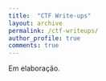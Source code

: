 ```yaml
---
title:  "CTF Write-ups"
layout: archive
permalink: /ctf-writeups/
author_profile: true
comments: true
---
```


Em elaboração.
